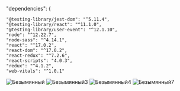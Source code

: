 "dependencies": {

    "@testing-library/jest-dom": "^5.11.4",
    "@testing-library/react": "^11.1.0",
    "@testing-library/user-event": "^12.1.10",
    "node": "^12.22.7",
    "node-sass": "^4.14.1",
    "react": "^17.0.2",
    "react-dom": "^17.0.2",
    "react-redux": "^7.2.6",
    "react-scripts": "4.0.3",
    "redux": "^4.1.2",
    "web-vitals": "^1.0.1"
![Безымянный](https://user-images.githubusercontent.com/74631642/143278710-bd478e24-e143-46ba-9acf-a82d9a191f2d.png)
![Безымянный3](https://user-images.githubusercontent.com/74631642/143278719-460d7fdd-1e9c-43a6-9b84-bce14049f517.png)
![Безымянный4](https://user-images.githubusercontent.com/74631642/143278720-1e709dd4-b501-4a10-8e67-1973ab3d75f6.png)
![Безымянный7](https://user-images.githubusercontent.com/74631642/143278915-ba5f0bff-6e8f-4de0-907b-057210c40fb6.png)
